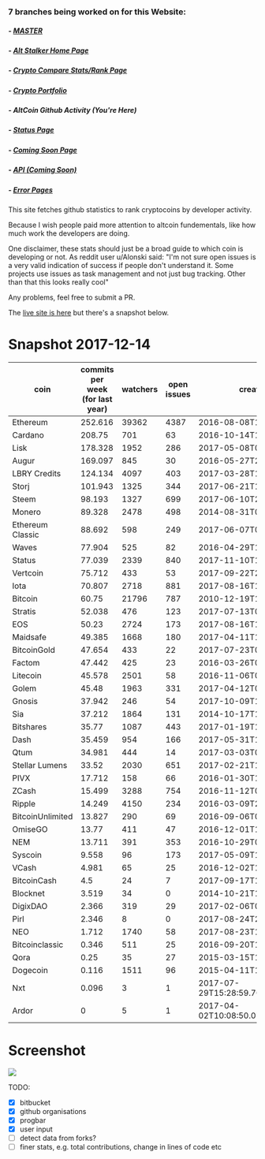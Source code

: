 ### 7 branches being worked on for this Website:

##### - [MASTER](https://github.com/MSFTserver/AltStalker/)

##### - [Alt Stalker Home Page](https://github.com/MSFTserver/AltStalker/tree/AltStalker-Home)

##### - [Crypto Compare Stats/Rank Page](https://github.com/MSFTserver/AltStalker/tree/CryptoCompareStats)

##### - [Crypto Portfolio](https://github.com/MSFTserver/AltStalker/tree/Portfolio)

##### - **AltCoin Github Activity *(You're Here)***

##### - [Status Page](https://github.com/MSFTserver/AltStalker/tree/status)

##### - [Coming Soon Page](https://github.com/MSFTserver/AltStalker/tree/coming-soon)

##### - [API *(Coming Soon)*](https://github.com/MSFTserver/AltStalker/tree/API)

##### - [Error Pages](https://github.com/MSFTserver/AltStalker/tree/error-pages)

This site fetches github statistics to rank cryptocoins by developer activity.

Because I wish people paid more attention to altcoin fundementals, like how much work the developers are doing.

One disclaimer, these stats should just be a broad guide to which coin is developing or not. As reddit user u/Alonski said:  "I'm not sure open issues is a very valid indication of success if people don't understand it. Some projects use issues as task management and not just bug tracking. Other than that this looks really cool"

Any problems, feel free to submit a PR.

The [live site is here](https://activity.msft.online) but there's a snapshot below.

# Snapshot 2017-12-14

|coin|commits per week (for last year)|watchers|open issues|created|updated|contributors|
|---|---|---|---|---|---|---|
|Ethereum|252.616|39362|4387|2016-08-08T10:52:45Z|2017-11-03T04:59:28Z|1918|
|Cardano|208.75|701|63|2016-10-14T13:44:38Z|2017-12-14T20:29:21Z|48|
|Lisk|178.328|1952|286|2017-05-08T09:34:56Z|2017-12-14T14:07:24Z|590|
|Augur|169.097|845|30|2016-05-27T20:46:50Z|2017-12-12T15:44:09Z|135|
|LBRY Credits|124.134|4097|403|2017-03-28T17:12:49Z|2017-12-10T15:56:36Z|636|
|Storj|101.943|1325|344|2017-06-21T17:06:14Z|2017-11-28T09:24:27Z|226|
|Steem|98.193|1327|699|2017-06-10T22:10:57Z|2017-11-27T03:05:46Z|150|
|Monero|89.328|2478|498|2014-08-31T00:26:31Z|2017-11-11T14:22:40Z|381|
|Ethereum Classic|88.692|598|249|2017-06-07T05:45:30Z|2017-11-22T23:26:13Z|254|
|Waves|77.904|525|82|2016-04-29T13:52:46Z|2017-10-02T05:58:27Z|50|
|Status|77.039|2339|840|2017-11-10T16:23:18Z|2017-12-13T15:39:31Z|830|
|Vertcoin|75.712|433|53|2017-09-22T23:45:20Z|2017-12-13T16:03:29Z|764|
|Iota|70.807|2718|881|2017-08-16T18:18:35Z|2017-12-12T13:32:17Z|184|
|Bitcoin|60.75|21796|787|2010-12-19T15:16:43Z|2017-12-14T20:29:26Z|393|
|Stratis|52.038|476|123|2017-07-13T08:32:29Z|2017-11-03T02:20:26Z|354|
|EOS|50.23|2724|173|2017-08-16T18:25:45Z|2017-12-13T04:34:43Z|78|
|Maidsafe|49.385|1668|180|2017-04-11T10:45:23Z|2017-12-13T17:00:34Z|338|
|BitcoinGold|47.654|433|22|2017-07-23T05:59:24Z|2017-12-14T05:19:15Z|395|
|Factom|47.442|425|23|2016-03-26T04:33:00Z|2017-10-24T04:06:58Z|110|
|Litecoin|45.578|2501|58|2016-11-06T09:37:53Z|2017-12-14T11:33:06Z|1188|
|Golem|45.48|1963|331|2017-04-12T09:42:41Z|2017-10-29T09:45:35Z|50|
|Gnosis|37.942|246|54|2017-10-09T11:53:12Z|2017-12-07T21:42:29Z|34|
|Sia|37.212|1864|131|2014-10-17T17:50:25Z|2017-12-14T20:34:20Z|42|
|Bitshares|35.77|1087|443|2017-01-19T14:18:35Z|2017-12-13T08:34:56Z|344|
|Dash|35.459|954|166|2017-05-31T13:09:24Z|2017-12-06T17:21:12Z|751|
|Qtum|34.981|444|14|2017-03-03T08:17:11Z|2017-12-14T16:41:53Z|393|
|Stellar Lumens|33.52|2030|651|2017-02-21T16:54:58Z|2017-12-06T18:12:12Z|367|
|PIVX|17.712|158|66|2016-01-30T19:20:24Z|2017-12-13T00:40:59Z|294|
|ZCash|15.499|3288|754|2016-11-12T00:57:39Z|2017-12-12T10:53:10Z|389|
|Ripple|14.249|4150|234|2016-03-09T20:12:59Z|2017-11-29T04:47:29Z|363|
|BitcoinUnlimited|13.827|290|69|2016-09-06T01:50:00Z|2017-12-14T00:56:15Z|385|
|OmiseGO|13.77|411|47|2016-12-01T11:01:30Z|2017-11-23T09:25:11Z|93|
|NEM|13.711|391|353|2016-10-29T02:46:14Z|2017-12-14T15:53:58Z|55|
|Syscoin|9.558|96|173|2017-05-09T19:46:52Z|2017-11-22T10:40:30Z|349|
|VCash|4.981|65|25|2016-12-02T17:13:31Z|2017-12-04T11:07:49Z|10|
|BitcoinCash|4.5|24|7|2017-09-17T13:57:09Z|2017-12-13T13:54:34Z|18|
|Blocknet|3.519|34|0|2014-10-21T16:20:31Z|2017-11-08T08:37:01Z|6|
|DigixDAO|2.366|319|29|2017-02-06T06:52:41Z|2017-12-05T21:50:29Z|14|
|Pirl|2.346|8|0|2017-08-24T21:46:10Z|2017-12-14T04:52:57Z|3|
|NEO|1.712|1740|58|2017-08-23T14:37:17Z|2017-12-08T01:34:49Z|131|
|Bitcoinclassic|0.346|511|25|2016-09-20T19:27:21Z|2017-11-21T03:19:55Z|372|
|Qora|0.25|35|27|2015-03-15T14:53:32Z|2017-08-26T08:02:18Z|6|
|Dogecoin|0.116|1511|96|2015-04-11T16:02:58Z|2017-12-13T06:41:03Z|359|
|Nxt|0.096|3|1|2017-07-29T15:28:59.708022+00:00|2017-11-18T09:32:31.149456+00:00||
|Ardor|0|5|1|2017-04-02T10:08:50.078345+00:00|2017-08-24T12:00:55.772115+00:00||


# Screenshot

![](https://github.com/wassname/compare_altcoin_development/blob/master/docs/img/2017-24-11-29-17_Selection_001.png?raw=true)

TODO:

- [x] bitbucket
- [x] github organisations
- [x] progbar
- [x] user input
- [ ] detect data from forks?
- [ ] finer stats, e.g. total contributions, change in lines of code etc
